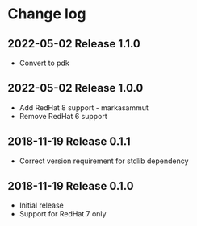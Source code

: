 # Change log

## 2022-05-02 Release 1.1.0

* Convert to pdk

## 2022-05-02 Release 1.0.0

* Add RedHat 8 support - markasammut
* Remove RedHat 6 support

## 2018-11-19 Release 0.1.1

* Correct version requirement for stdlib dependency

## 2018-11-19 Release 0.1.0

* Initial release
* Support for RedHat 7 only
